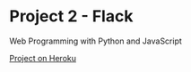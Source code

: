 # Project 2 - Flack

Web Programming with Python and JavaScript

[Project on Heroku](https://flack-mandrianova.herokuapp.com/)



